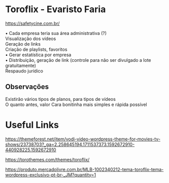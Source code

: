 # Toroflix - Evaristo Faria
https://safetycine.com.br/

• Cada empresa teria sua área administrativa (?)</br>
	Visualização dos vídeos</br>
	Geração de links</br>
	Criação de playlists, favoritos</br>
• Gerar estatística por empresa</br>
• Distribuição, geração de link (controle para não ser divulgado a lote gratuitamente)</br>
	Respaudo jurídico</br>

## Observações
Existirão vários tipos de planos, para tipos de vídeos</br>
O quanto antes, valor
Cara bonitinha mais simples e rápida possível


# Useful Links
https://themeforest.net/item/vodi-video-wordpress-theme-for-movies-tv-shows/23738703?_ga=2.258645194.1711537373.1592672910-440928225.1592672910

https://torothemes.com/themes/toroflix/

https://produto.mercadolivre.com.br/MLB-1002340212-tema-toroflix-tema-wordpress-exclusivo-pt-br-_JM?quantity=1
